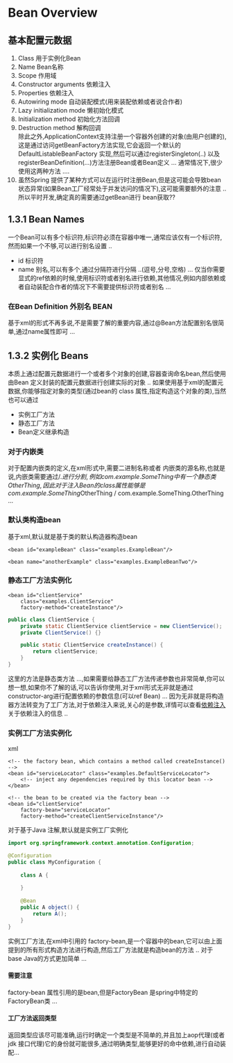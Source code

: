 # Bean Overview
## 基本配置元数据
1. Class 用于实例化Bean
2. Name Bean名称
3. Scope 作用域
4. Constructor arguments 依赖注入
5. Properties 依赖注入
6. Autowiring mode 自动装配模式(用来装配依赖或者说合作者)
7. Lazy initialization mode 懒初始化模式
8. Initialization method 初始化方法回调
9. Destruction method 解构回调 \
除此之外,ApplicationContext支持注册一个容器外创建的对象(由用户创建的),这是通过访问getBeanFactory方法实现,它会返回一个默认的
DefaultListableBeanFactory 实现,然后可以通过registerSingleton(..) 以及 registerBeanDefinition(...)方法注册Bean或者Bean定义 ...
通常情况下,很少使用这两种方法 ....
10. 虽然Spring 提供了某种方式可以在运行时注册Bean,但是这可能会导致bean状态异常(如果Bean工厂经常处于并发访问的情况下),这可能需要额外的注意 ..
    所以平时开发,确定真的需要通过getBean进行 bean获取??
## 1.3.1 Bean Names
一个Bean可以有多个标识符,标识符必须在容器中唯一,通常应该仅有一个标识符,然而如果一个不够,可以进行别名设置 ..
- id
    标识符
- name
    别名,可以有多个,通过分隔符进行分隔 ..(逗号,分号,空格) ...
    仅当你需要显式的ref依赖的时候,使用标识符或者别名进行依赖,其他情况,例如内部依赖或者自动装配合作者的情况下不需要提供标识符或者别名 ...
### 在Bean Definition 外别名 BEAN
基于xml的形式不再多说,不是需要了解的重要内容,通过@Bean方法配置别名很简单,通过name属性即可 ...
## 1.3.2 实例化 Beans
本质上通过配置元数据进行一个或者多个对象的创建,容器查询命名bean,然后使用由Bean 定义封装的配置元数据进行创建实际的对象 ..
如果使用基于xml的配置元数据,你能够指定对象的类型(通过bean的 class 属性,指定构造这个对象的类),当然也可以通过
- 实例工厂方法
- 静态工厂方法
- Bean定义继承构造
### 对于内嵌类
对于配置内嵌类的定义,在xml形式中,需要二进制名称或者 内嵌类的源名称,也就是说,内嵌类需要通过$/. 进行分割,例如com.example.SomeThing中有一个静态类
OtherThing,因此对于注入Bean的class属性能够是 com.example.SomeThing$OtherThing  /  com.example.SomeThing.OtherThing ...

### 默认类构造bean
基于xml,默认就是基于类的默认构造器构造bean
```text
<bean id="exampleBean" class="examples.ExampleBean"/>

<bean name="anotherExample" class="examples.ExampleBeanTwo"/>
```
### 静态工厂方法实例化
```text
<bean id="clientService"
    class="examples.ClientService"
    factory-method="createInstance"/>
```
```java
public class ClientService {
    private static ClientService clientService = new ClientService();
    private ClientService() {}

    public static ClientService createInstance() {
        return clientService;
    }
}
```
这里的方法是静态类方法 ...,如果需要给静态工厂方法传递参数也非常简单,你可以想一想,如果你不了解的话,可以告诉你使用,对于xml形式无非就是通过constructor-arg进行配置依赖的参数信息(可以ref Bean) ...
因为无非就是将构造器方法转变为了工厂方法,对于依赖注入来说,关心的是参数,详情可以查看[依赖注入](1.4-dependencies.md#依赖注入例子)关于依赖注入的信息 ..

### 实例工厂方法实例化
xml
```text
<!-- the factory bean, which contains a method called createInstance() -->
<bean id="serviceLocator" class="examples.DefaultServiceLocator">
    <!-- inject any dependencies required by this locator bean -->
</bean>

<!-- the bean to be created via the factory bean -->
<bean id="clientService"
    factory-bean="serviceLocator"
    factory-method="createClientServiceInstance"/>
```
对于基于Java 注解,默认就是实例工厂实例化

```java
import org.springframework.context.annotation.Configuration;

@Configuration
public class MyConfiguration {
    
    class A {
        
    }
    
    @Bean
    public A object() {
        return A();
    }
}
```
实例工厂方法,在xml中引用的 factory-bean,是一个容器中的bean,它可以由上面提到的所有形式构造方法进行构造,然后工厂方法就是构造bean的方法 ..
对于base Java的方式更加简单 ...
#### 需要注意
factory-bean 属性引用的是bean,但是FactoryBean 是spring中特定的 FactoryBean类 ...
#### 工厂方法返回类型
返回类型应该尽可能准确,运行时确定一个类型是不简单的,并且加上aop代理(或者jdk 接口代理)它的身份就可能很多,通过明确类型,能够更好的命中依赖,进行自动装配...

